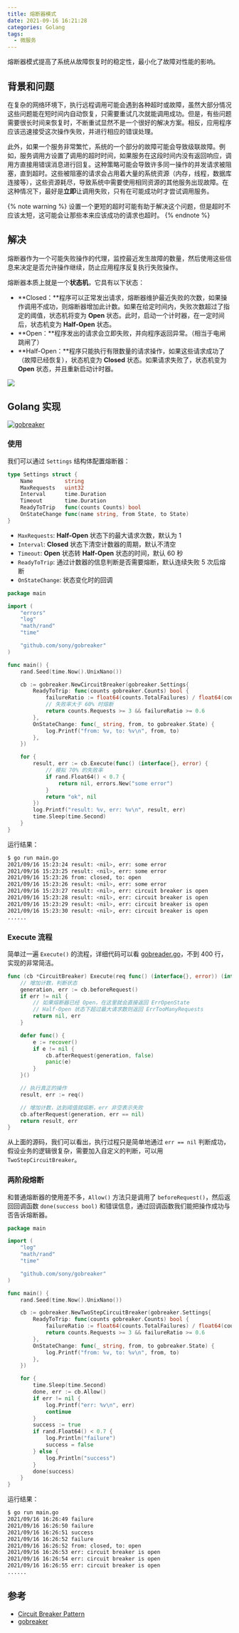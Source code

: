 ```yaml
---
title: 熔断器模式
date: 2021-09-16 16:21:28
categories: Golang
tags:
  - 微服务
---
```


熔断器模式提高了系统从故障恢复时的稳定性，最小化了故障对性能的影响。

## 背景和问题

在复杂的网络环境下，执行远程调用可能会遇到各种超时或故障，虽然大部分情况这些问题能在短时间内自动恢复，只需要重试几次就能调用成功。但是，有些问题需要很长时间来恢复时，不断重试显然不是一个很好的解决方案。相反，应用程序应该迅速接受这次操作失败，并进行相应的错误处理。

此外，如果一个服务非常繁忙，系统的一个部分的故障可能会导致级联故障。例如，服务调用方设置了调用的超时时间，如果服务在这段时间内没有返回响应，调用方直接用错误消息进行回复。这种策略可能会导致许多同一操作的并发请求被阻塞，直到超时。这些被阻塞的请求会占用着大量的系统资源（内存，线程，数据库连接等），这些资源耗尽，导致系统中需要使用相同资源的其他服务出现故障。在这种情况下，最好是**立即**让调用失败，只有在可能成功时才尝试调用服务。

<!-- more -->

{% note warning %}
设置一个更短的超时可能有助于解决这个问题，但是超时不应该太短，这可能会让那些本来应该成功的请求也超时。
{% endnote %}

## 解决

熔断器作为一个可能失败操作的代理，监控最近发生故障的数量，然后使用这些信息来决定是否允许操作继续，防止应用程序反复执行失败操作。

熔断器本质上就是一个**状态机**，它具有以下状态：

- **Closed：**程序可以正常发出请求，熔断器维护最近失败的次数，如果操作调用不成功，则熔断器增加此计数。如果在给定时间内，失败次数超过了指定的阈值，状态机将变为 **Open** 状态。此时，启动一个计时器，在一定时间后，状态机变为 **Half-Open** 状态。
- **Open：**程序发出的请求会立即失败，并向程序返回异常。（相当于电闸跳闸了）
- **Half-Open：**程序只能执行有限数量的请求操作，如果这些请求成功了（故障已经恢复），状态机变为 **Closed** 状态。如果请求失败了，状态机变为 **Open** 状态，并且重新启动计时器。

![](https://chensl-picgo.oss-cn-hangzhou.aliyuncs.com/202206021150169.png)

## Golang 实现

[![gobreaker](https://github-readme-stats.vercel.app/api/pin/?username=sony&repo=gobreaker&show_owner=true)](https://github.com/sony/gobreaker)

### 使用

我们可以通过 `Settings` 结构体配置熔断器：

```go
type Settings struct {
    Name          string
    MaxRequests   uint32
    Interval      time.Duration
    Timeout       time.Duration
    ReadyToTrip   func(counts Counts) bool
    OnStateChange func(name string, from State, to State)
}
```

- `MaxRequests`: **Half-Open** 状态下的最大请求次数，默认为 1
- `Interval`: **Closed** 状态下清空计数器的周期，默认不清空
- `Timeout`: **Open** 状态转 **Half-Open** 状态的时间，默认 60 秒
- `ReadyToTrip`: 通过计数器的信息判断是否需要熔断，默认连续失败 5 次后熔断
- `OnStateChange`: 状态变化时的回调

```go
package main

import (
    "errors"
    "log"
    "math/rand"
    "time"

    "github.com/sony/gobreaker"
)

func main() {
    rand.Seed(time.Now().UnixNano())

    cb := gobreaker.NewCircuitBreaker(gobreaker.Settings{
        ReadyToTrip: func(counts gobreaker.Counts) bool {
            failureRatio := float64(counts.TotalFailures) / float64(counts.Requests)
            // 失败率大于 60% 时熔断
            return counts.Requests >= 3 && failureRatio >= 0.6
        },
        OnStateChange: func(_ string, from, to gobreaker.State) {
            log.Printf("from: %v, to: %v\n", from, to)
        },
    })

    for {
        result, err := cb.Execute(func() (interface{}, error) {
            // 模拟 70% 的失败率
            if rand.Float64() < 0.7 {
                return nil, errors.New("some error")
            }
            return "ok", nil
        })
        log.Printf("result: %v, err: %v\n", result, err)
        time.Sleep(time.Second)
    }
}
```

运行结果：

```bash
$ go run main.go
2021/09/16 15:23:24 result: <nil>, err: some error
2021/09/16 15:23:25 result: <nil>, err: some error
2021/09/16 15:23:26 from: closed, to: open
2021/09/16 15:23:26 result: <nil>, err: some error
2021/09/16 15:23:27 result: <nil>, err: circuit breaker is open
2021/09/16 15:23:28 result: <nil>, err: circuit breaker is open
2021/09/16 15:23:29 result: <nil>, err: circuit breaker is open
2021/09/16 15:23:30 result: <nil>, err: circuit breaker is open
......
```

### Execute 流程

简单过一遍 `Execute()` 的流程，详细代码可以看 [gobreader.go](https://github.com/sony/gobreaker/blob/master/gobreaker.go)，不到 400 行，实现的非常简洁。

```go
func (cb *CircuitBreaker) Execute(req func() (interface{}, error)) (interface{}, error) {
    // 增加计数，判断状态
    generation, err := cb.beforeRequest()
    if err != nil {
        // 如果熔断器已经 Open，在这里就会直接返回 ErrOpenState
        // Half-Open 状态下超过最大请求数则返回 ErrTooManyRequests
        return nil, err
    }

    defer func() {
        e := recover()
        if e != nil {
            cb.afterRequest(generation, false)
            panic(e)
        }
    }()

    // 执行真正的操作
    result, err := req()

    // 增加计数，达到阈值就熔断，err 非空表示失败
    cb.afterRequest(generation, err == nil)
    return result, err
}
```

从上面的源码，我们可以看出，执行过程只是简单地通过 `err == nil` 判断成功，假设业务的逻辑很复杂，需要加入自定义的判断，可以用 `TwoStepCircuitBreaker`。

### 两阶段熔断

和普通熔断器的使用差不多，`Allow()` 方法只是调用了 `beforeRequest()`，然后返回回调函数 `done(success bool)` 和错误信息，通过回调函数我们能把操作成功与否告诉熔断器。

```go
package main

import (
    "log"
    "math/rand"
    "time"

    "github.com/sony/gobreaker"
)

func main() {
    rand.Seed(time.Now().UnixNano())

    cb := gobreaker.NewTwoStepCircuitBreaker(gobreaker.Settings{
        ReadyToTrip: func(counts gobreaker.Counts) bool {
            failureRatio := float64(counts.TotalFailures) / float64(counts.Requests)
            return counts.Requests >= 3 && failureRatio >= 0.6
        },
        OnStateChange: func(_ string, from, to gobreaker.State) {
            log.Printf("from: %v, to: %v\n", from, to)
        },
    })

    for {
        time.Sleep(time.Second)
        done, err := cb.Allow()
        if err != nil {
            log.Printf("err: %v\n", err)
            continue
        }
        success := true
        if rand.Float64() < 0.7 {
            log.Println("failure")
            success = false
        } else {
            log.Println("success")
        }
        done(success)
    }
}
```

运行结果：

```bash
$ go run main.go
2021/09/16 16:26:49 failure
2021/09/16 16:26:50 failure
2021/09/16 16:26:51 success
2021/09/16 16:26:52 failure
2021/09/16 16:26:52 from: closed, to: open
2021/09/16 16:26:53 err: circuit breaker is open
2021/09/16 16:26:54 err: circuit breaker is open
2021/09/16 16:26:55 err: circuit breaker is open
......
```

## 参考

- [Circuit Breaker Pattern](<https://docs.microsoft.com/en-us/previous-versions/msp-n-p/dn589784(v=pandp.10)>)
- [gobreaker](https://github.com/sony/gobreaker)
